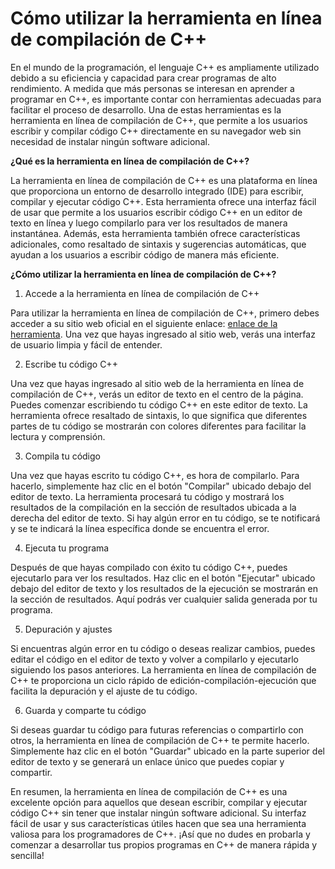 Cómo utilizar la herramienta en línea de compilación de C++
===========================================================

En el mundo de la programación, el lenguaje C++ es ampliamente utilizado debido a su eficiencia y capacidad para crear programas de alto rendimiento. A medida que más personas se interesan en aprender a programar en C++, es importante contar con herramientas adecuadas para facilitar el proceso de desarrollo. Una de estas herramientas es la herramienta en línea de compilación de C++, que permite a los usuarios escribir y compilar código C++ directamente en su navegador web sin necesidad de instalar ningún software adicional.

**¿Qué es la herramienta en línea de compilación de C++?**

La herramienta en línea de compilación de C++ es una plataforma en línea que proporciona un entorno de desarrollo integrado (IDE) para escribir, compilar y ejecutar código C++. Esta herramienta ofrece una interfaz fácil de usar que permite a los usuarios escribir código C++ en un editor de texto en línea y luego compilarlo para ver los resultados de manera instantánea. Además, esta herramienta también ofrece características adicionales, como resaltado de sintaxis y sugerencias automáticas, que ayudan a los usuarios a escribir código de manera más eficiente.

**¿Cómo utilizar la herramienta en línea de compilación de C++?**

1. Accede a la herramienta en línea de compilación de C++

Para utilizar la herramienta en línea de compilación de C++, primero debes acceder a su sitio web oficial en el siguiente enlace: [enlace de la herramienta](https://www.onlinecalculatorsfree.com/es/tools/compile-c++-online.html). Una vez que hayas ingresado al sitio web, verás una interfaz de usuario limpia y fácil de entender.

2. Escribe tu código C++

Una vez que hayas ingresado al sitio web de la herramienta en línea de compilación de C++, verás un editor de texto en el centro de la página. Puedes comenzar escribiendo tu código C++ en este editor de texto. La herramienta ofrece resaltado de sintaxis, lo que significa que diferentes partes de tu código se mostrarán con colores diferentes para facilitar la lectura y comprensión.

3. Compila tu código

Una vez que hayas escrito tu código C++, es hora de compilarlo. Para hacerlo, simplemente haz clic en el botón "Compilar" ubicado debajo del editor de texto. La herramienta procesará tu código y mostrará los resultados de la compilación en la sección de resultados ubicada a la derecha del editor de texto. Si hay algún error en tu código, se te notificará y se te indicará la línea específica donde se encuentra el error.

4. Ejecuta tu programa

Después de que hayas compilado con éxito tu código C++, puedes ejecutarlo para ver los resultados. Haz clic en el botón "Ejecutar" ubicado debajo del editor de texto y los resultados de la ejecución se mostrarán en la sección de resultados. Aquí podrás ver cualquier salida generada por tu programa.

5. Depuración y ajustes

Si encuentras algún error en tu código o deseas realizar cambios, puedes editar el código en el editor de texto y volver a compilarlo y ejecutarlo siguiendo los pasos anteriores. La herramienta en línea de compilación de C++ te proporciona un ciclo rápido de edición-compilación-ejecución que facilita la depuración y el ajuste de tu código.

6. Guarda y comparte tu código

Si deseas guardar tu código para futuras referencias o compartirlo con otros, la herramienta en línea de compilación de C++ te permite hacerlo. Simplemente haz clic en el botón "Guardar" ubicado en la parte superior del editor de texto y se generará un enlace único que puedes copiar y compartir.

En resumen, la herramienta en línea de compilación de C++ es una excelente opción para aquellos que desean escribir, compilar y ejecutar código C++ sin tener que instalar ningún software adicional. Su interfaz fácil de usar y sus características útiles hacen que sea una herramienta valiosa para los programadores de C++. ¡Así que no dudes en probarla y comenzar a desarrollar tus propios programas en C++ de manera rápida y sencilla!